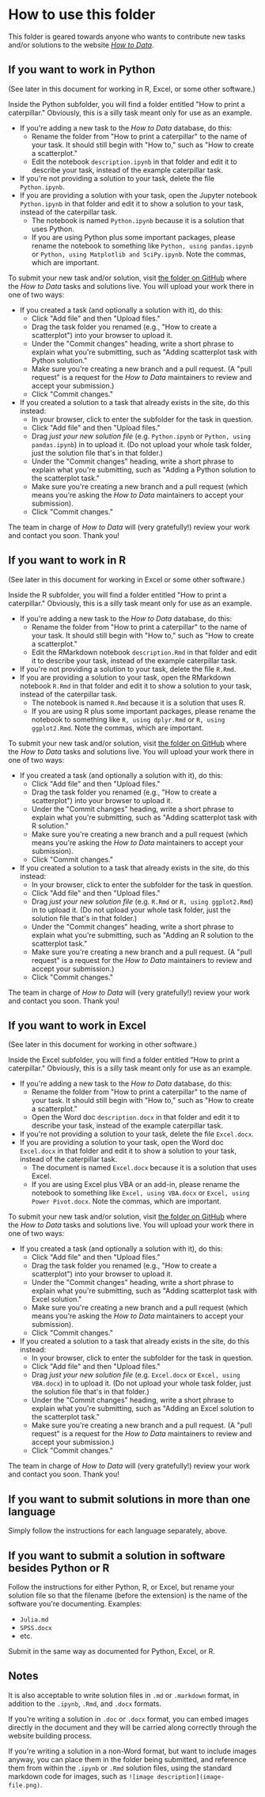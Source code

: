 
# How to use this folder

This folder is geared towards anyone who wants to contribute new tasks and/or
solutions to the website [*How to Data*](https://how-to-data.org).

## If you want to work in Python

(See later in this document for working in R, Excel, or some other software.)

Inside the Python subfolder, you will find a folder entitled
"How to print a caterpillar."  Obviously, this is a silly task meant only for
use as an example.

 * If you're adding a new task to the *How to Data* database, do this:
    * Rename the folder from "How to print a caterpillar" to the name of your
      task.  It should still begin with "How to," such as "How to create a
      scatterplot."
    * Edit the notebook `description.ipynb` in that folder and edit it to
      describe your task, instead of the example caterpillar task.
 * If you're not providing a solution to your task, delete the file
   `Python.ipynb`.
 * If you are providing a solution with your task, open the Jupyter notebook
   `Python.ipynb` in that folder and edit it to show a solution to your task,
   instead of the caterpillar task.
    * The notebook is named `Python.ipynb` because it is a solution that uses
      Python.
    * If you are using Python plus some important packages, please rename the
      notebook to something like `Python, using pandas.ipynb` or
      `Python, using Matplotlib and SciPy.ipynb`.  Note the commas, which are
      important.

To submit your new task and/or solution, visit
[the folder on GitHub](https://github.com/nathancarter/how2data/tree/main/database/tasks)
where the *How to Data* tasks and solutions live.
You will upload your work there in one of two ways:

 * If you created a task (and optionally a solution with it), do this:
    * Click "Add file" and then "Upload files."
    * Drag the task folder you renamed (e.g., "How to create a scatterplot")
      into your browser to upload it.
    * Under the "Commit changes" heading, write a short phrase to explain what
      you're submitting, such as "Adding scatterplot task with Python
      solution."
    * Make sure you're creating a new branch and a pull request. (A "pull
      request" is a request for the *How to Data* maintainers to review and
      accept your submission.)
    * Click "Commit changes."
 * If you created a solution to a task that already exists in the site, do
   this instead:
    * In your browser, click to enter the subfolder for the task in question.
    * Click "Add file" and then "Upload files."
    * Drag *just your new solution file* (e.g. `Python.ipynb` or
      `Python, using pandas.ipynb`) in to upload it.  (Do not upload your
      whole task folder, just the solution file that's in that folder.)
    * Under the "Commit changes" heading, write a short phrase to explain what
      you're submitting, such as "Adding a Python solution to the scatterplot
      task."
    * Make sure you're creating a new branch and a pull request (which means
      you're asking the *How to Data* maintainers to accept your submission).
    * Click "Commit changes."

The team in charge of *How to Data* will (very gratefully!) review your work and contact you soon.  Thank you!

## If you want to work in R

(See later in this document for working in Excel or some other software.)

Inside the R subfolder, you will find a folder entitled
"How to print a caterpillar."  Obviously, this is a silly task meant only for
use as an example.

 * If you're adding a new task to the *How to Data* database, do this:
    * Rename the folder from "How to print a caterpillar" to the name of your
      task.  It should still begin with "How to," such as "How to create a
      scatterplot."
    * Edit the RMarkdown notebook `description.Rmd` in that folder and edit it
      to describe your task, instead of the example caterpillar task.
 * If you're not providing a solution to your task, delete the file `R.Rmd`.
 * If you are providing a solution to your task, open the RMarkdown notebook
   `R.Rmd` in that folder and edit it to show a solution to your task, instead
   of the caterpillar task.
    * The notebook is named `R.Rmd` because it is a solution that uses R.
    * If you are using R plus some important packages, please rename the
      notebook to something like `R, using dplyr.Rmd` or
      `R, using ggplot2.Rmd`.  Note the commas, which are important.

To submit your new task and/or solution, visit
[the folder on GitHub](https://github.com/nathancarter/how2data/tree/main/database/tasks)
where the *How to Data* tasks and solutions live.
You will upload your work there in one of two ways:

 * If you created a task (and optionally a solution with it), do this:
    * Click "Add file" and then "Upload files."
    * Drag the task folder you renamed (e.g., "How to create a scatterplot")
      into your browser to upload it.
    * Under the "Commit changes" heading, write a short phrase to explain what
      you're submitting, such as "Adding scatterplot task with R solution."
    * Make sure you're creating a new branch and a pull request (which means
      you're asking the *How to Data* maintainers to accept your submission).
    * Click "Commit changes."
 * If you created a solution to a task that already exists in the site, do
   this instead:
    * In your browser, click to enter the subfolder for the task in question.
    * Click "Add file" and then "Upload files."
    * Drag *just your new solution file* (e.g. `R.Rmd` or
      `R, using ggplot2.Rmd`) in to upload it.  (Do not upload your
      whole task folder, just the solution file that's in that folder.)
    * Under the "Commit changes" heading, write a short phrase to explain what
      you're submitting, such as "Adding an R solution to the scatterplot
      task."
    * Make sure you're creating a new branch and a pull request. (A "pull
      request" is a request for the *How to Data* maintainers to review and
      accept your submission.)
    * Click "Commit changes."

The team in charge of *How to Data* will (very gratefully!) review your work and contact you soon.  Thank you!

## If you want to work in Excel

(See later in this document for working in other software.)

Inside the Excel subfolder, you will find a folder entitled
"How to print a caterpillar."  Obviously, this is a silly task meant only for
use as an example.

 * If you're adding a new task to the *How to Data* database, do this:
    * Rename the folder from "How to print a caterpillar" to the name of your
      task.  It should still begin with "How to," such as "How to create a
      scatterplot."
    * Open the Word doc `description.docx` in that folder and edit it
      to describe your task, instead of the example caterpillar task.
 * If you're not providing a solution to your task, delete the file `Excel.docx`.
 * If you are providing a solution to your task, open the Word doc `Excel.docx`
   in that folder and edit it to show a solution to your task, instead
   of the caterpillar task.
    * The document is named `Excel.docx` because it is a solution that uses Excel.
    * If you are using Excel plus VBA or an add-in, please rename the
      notebook to something like `Excel, using VBA.docx` or
      `Excel, using Power Pivot.docx`.  Note the commas, which are important.

To submit your new task and/or solution, visit
[the folder on GitHub](https://github.com/nathancarter/how2data/tree/main/database/tasks)
where the *How to Data* tasks and solutions live.
You will upload your work there in one of two ways:

 * If you created a task (and optionally a solution with it), do this:
    * Click "Add file" and then "Upload files."
    * Drag the task folder you renamed (e.g., "How to create a scatterplot")
      into your browser to upload it.
    * Under the "Commit changes" heading, write a short phrase to explain what
      you're submitting, such as "Adding scatterplot task with Excel solution."
    * Make sure you're creating a new branch and a pull request (which means
      you're asking the *How to Data* maintainers to accept your submission).
    * Click "Commit changes."
 * If you created a solution to a task that already exists in the site, do
   this instead:
    * In your browser, click to enter the subfolder for the task in question.
    * Click "Add file" and then "Upload files."
    * Drag *just your new solution file* (e.g. `Excel.docx` or
      `Excel, using VBA.docx`) in to upload it.  (Do not upload your
      whole task folder, just the solution file that's in that folder.)
    * Under the "Commit changes" heading, write a short phrase to explain what
      you're submitting, such as "Adding an Excel solution to the scatterplot
      task."
    * Make sure you're creating a new branch and a pull request. (A "pull
      request" is a request for the *How to Data* maintainers to review and
      accept your submission.)
    * Click "Commit changes."

The team in charge of *How to Data* will (very gratefully!) review your work and contact you soon.  Thank you!

## If you want to submit solutions in more than one language

Simply follow the instructions for each language separately, above.

## If you want to submit a solution in software besides Python or R

Follow the instructions for either Python, R, or Excel, but rename your solution
file so that the filename (before the extension) is the name of the software
you're documenting.  Examples:

 * `Julia.md`
 * `SPSS.docx`
 * etc.

Submit in the same way as documented for Python, Excel, or R.

## Notes

It is also acceptable to write solution files in `.md` or `.markdown`
format, in addition to the `.ipynb`, `.Rmd`, and `.docx` formats.

If you're writing a solution in `.doc` or `.docx` format, you can embed images
directly in the document and they will be carried along correctly through the
website building process.

If you're writing a solution in a non-Word format, but want to include images
anyway, you can place them in the folder being submitted, and reference them
from within the `.ipynb` or `.Rmd` solution files, using the standard markdown
code for images, such as `![image description](image-file.png)`.
